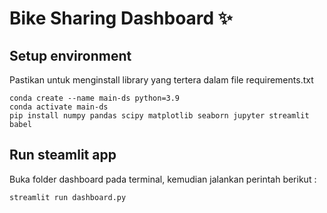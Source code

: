 # Bike Sharing Dashboard ✨

## Setup environment
Pastikan untuk menginstall library yang tertera dalam file requirements.txt
```
conda create --name main-ds python=3.9
conda activate main-ds
pip install numpy pandas scipy matplotlib seaborn jupyter streamlit babel
```

## Run steamlit app
Buka folder dashboard pada terminal, kemudian jalankan perintah berikut :
```
streamlit run dashboard.py
```
